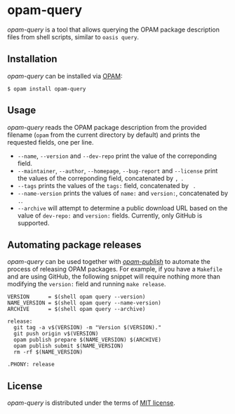 opam-query
==========

_opam-query_ is a tool that allows querying the OPAM package description
files from shell scripts, similar to `oasis query`.

Installation
------------

_opam-query_ can be installed via [OPAM](https://opam.ocaml.org):

    $ opam install opam-query

Usage
-----

_opam-query_ reads the OPAM package description from the provided filename
(`opam` from the current directory by default) and prints the requested fields,
one per line.

  * `--name`, `--version` and `--dev-repo` print the value of the correponding field.
  * `--maintainer`, `--author`, `--homepage`, `--bug-report` and `--license` print
    the values of the correponding field, concatenated by <code>, </code>.
  * `--tags` prints the values of the `tags:` field, concatenated by ` `.
  * `--name-version` prints the values of `name:` and `version:`, concatenated by `.`.
  * `--archive` will attempt to determine a public download URL based on the value
    of `dev-repo:` and `version:` fields. Currently, only GitHub is supported.

Automating package releases
---------------------------

_opam-query_ can be used together with [_opam-publish_](https://github.com/AltGr/opam-publish)
to automate the process of releasing OPAM packages. For example, if you have a `Makefile`
and are using GitHub, the following snippet will require nothing more than modifying
the `version:` field and running `make release`.

``` make
VERSION      = $(shell opam query --version)
NAME_VERSION = $(shell opam query --name-version)
ARCHIVE      = $(shell opam query --archive)

release:
  git tag -a v$(VERSION) -m "Version $(VERSION)."
  git push origin v$(VERSION)
  opam publish prepare $(NAME_VERSION) $(ARCHIVE)
  opam publish submit $(NAME_VERSION)
  rm -rf $(NAME_VERSION)

.PHONY: release
```

License
-------

_opam-query_ is distributed under the terms of [MIT license](LICENSE.txt).
